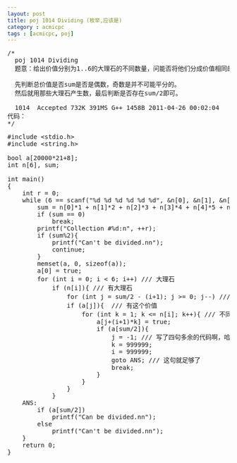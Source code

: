```yaml
---
layout: post
title: poj 1014 Dividing (枚举,应该是)
category : acmicpc
tags : [acmicpc, poj]
---
```


<pre>/*
  poj 1014 Dividing
  题意：给出价值分别为1..6的大理石的不同数量，问能否将他们分成价值相同的两堆。

  先判断总价值是否sum是否是偶数，奇数是并不可能平分的。
  然后就用那些大理石产生数，最后判断是否存在sum/2即可。

  1014	Accepted 732K 391MS G++	1458B 2011-04-26 00:02:04
代码：
*/</pre>
<!--more-->
<pre>#include &lt;stdio.h&gt;
#include &lt;string.h&gt;

bool a[20000*21+8];
int n[6], sum;

int main()
{
    int r = 0;
    while (6 == scanf("%d %d %d %d %d %d", &amp;n[0], &amp;n[1], &amp;n[2], &amp;n[3], &amp;n[4], &amp;n[5])){
        sum = n[0]*1 + n[1]*2 + n[2]*3 + n[3]*4 + n[4]*5 + n[5]*6;
        if (sum == 0)
            break;
        printf("Collection #%d:n", ++r);
        if (sum%2){
            printf("Can't be divided.nn");
            continue;
        }
        memset(a, 0, sizeof(a));
        a[0] = true;
        for (int i = 0; i &lt; 6; i++) /// 大理石
            if (n[i]){ /// 有大理石
                for (int j = sum/2 - (i+1); j &gt;= 0; j--) /// 改一下这个起始循环点就过了，不然超时
                if (a[j]){  /// 有这个价值
                    for (int k = 1; k &lt;= n[i]; k++){ /// 不同数量
                        a[j+(i+1)*k] = true;
                        if (a[sum/2]){
                            j = -1; /// 写了四句多余的代码啊，哈哈
                            k = 999999;
                            i = 999999;
                            goto ANS; /// 这句就足够了
                            break;
                        }
                    }
                }
            }
    ANS:
        if (a[sum/2])
            printf("Can be divided.nn");
        else
            printf("Can't be divided.nn");
    }
    return 0;
}</pre>
